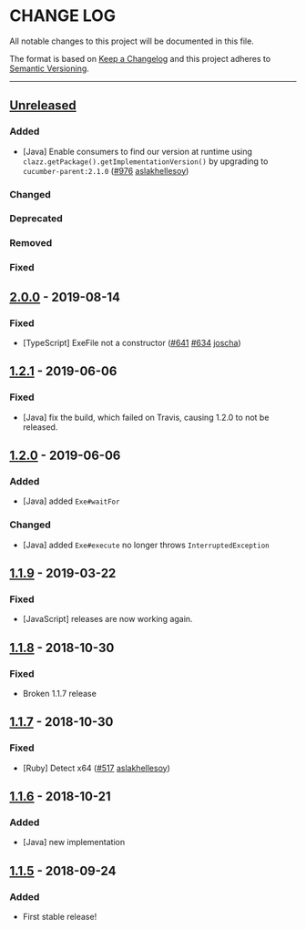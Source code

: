 # CHANGE LOG
All notable changes to this project will be documented in this file.

The format is based on [Keep a Changelog](http://keepachangelog.com/)
and this project adheres to [Semantic Versioning](http://semver.org/).

----
## [Unreleased]

### Added

* [Java] Enable consumers to find our version at runtime using `clazz.getPackage().getImplementationVersion()` by upgrading to `cucumber-parent:2.1.0`
  ([#976](https://github.com/cucumber/cucumber/pull/976)
   [aslakhellesoy])

### Changed

### Deprecated

### Removed

### Fixed

## [2.0.0] - 2019-08-14

### Fixed

* [TypeScript] ExeFile not a constructor
  ([#641](https://github.com/cucumber/cucumber/pull/641)
   [#634](https://github.com/cucumber/cucumber/issues/634)
   [joscha])

## [1.2.1] - 2019-06-06

### Fixed

* [Java] fix the build, which failed on Travis, causing 1.2.0 to not be released.

## [1.2.0] - 2019-06-06

### Added

* [Java] added `Exe#waitFor`

### Changed

* [Java] added `Exe#execute` no longer throws `InterruptedException`

## [1.1.9] - 2019-03-22

### Fixed

* [JavaScript] releases are now working again.

## [1.1.8] - 2018-10-30

### Fixed

* Broken 1.1.7 release

## [1.1.7] - 2018-10-30

### Fixed

* [Ruby] Detect x64
  ([#517](https://github.com/cucumber/cucumber/issues/517)
   [aslakhellesoy])

## [1.1.6] - 2018-10-21

### Added

* [Java] new implementation

## [1.1.5] - 2018-09-24

### Added

* First stable release!

<!-- Releases -->
[Unreleased]: https://github.com/cucumber/cucumber/compare/c21e/v2.0.0...master
[2.0.0]:      https://github.com/cucumber/cucumber/compare/c21e/v1.2.1...c21e/2.0.0
[1.2.1]:      https://github.com/cucumber/cucumber/compare/c21e/v1.2.0...c21e/1.2.1
[1.2.0]:      https://github.com/cucumber/cucumber/compare/c21e/v1.1.9...c21e/1.2.0
[1.1.9]:      https://github.com/cucumber/cucumber/compare/c21e/v1.1.8...c21e/v1.1.9
[1.1.8]:      https://github.com/cucumber/cucumber/compare/c21e/v1.1.7...c21e/v1.1.8
[1.1.7]:      https://github.com/cucumber/cucumber/compare/c21e/v1.1.6...c21e/v1.1.7
[1.1.6]:      https://github.com/cucumber/cucumber/compare/c21e/v1.1.5...c21e/v1.1.6
[1.1.5]:      https://github.com/cucumber/cucumber/tree/c21e/v1.1.5

<!-- Contributors in alphabetical order -->
[aslakhellesoy]:    https://github.com/aslakhellesoy
[joscha]:           https://github.com/joscha
